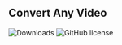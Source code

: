 ## Convert Any Video
![Downloads](https://img.shields.io/github/downloads/furkankesgin/Convert-Any-Video/total.svg) ![GitHub license](https://img.shields.io/github/license/furkankesgin/Convert-Any-Video?style=flat-square)
